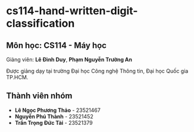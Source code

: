 # cs114-hand-written-digit-classification

## Môn học: CS114 - Máy học

Giảng viên: **Lê Đình Duy**, **Phạm Nguyễn Trường An**

Được giảng dạy tại trường Đại học Công nghệ Thông tin, Đại học Quốc gia TP.HCM.

## Thành viên nhóm

- **Lê Ngọc Phương Thảo** - 23521467
- **Nguyễn Phú Thành** - 23521452
- **Trần Trọng Đức Tài** - 23521379

